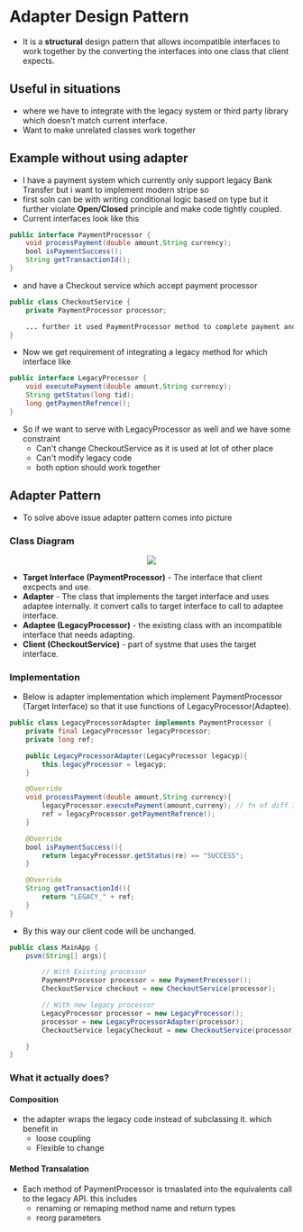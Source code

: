 # Adapter Design Pattern

- It is a **structural** design pattern that allows incompatible interfaces to work together by the converting the interfaces into one class that client expects.

## Useful in situations

- where we have to integrate with the legacy system or third party library which doesn't match current interface.
- Want to make unrelated classes work together

## Example without using adapter

- I have a payment system which currently only support legacy Bank Transfer but i want to implement modern stripe so
- first soln can be with writing conditional logic based on type but it further violate **Open/Closed** principle and make code tightly coupled.
- Current interfaces look like this

```java
public interface PaymentProcessor {
    void processPayment(double amount,String currency);
    bool isPaymentSuccess();
    String getTransactionId();
}
```

- and have a Checkout service which accept payment processor

```java
public class CheckoutService {
    private PaymentProcessor processor;

    ... further it used PaymentProcessor method to complete payment and check status
}
```

- Now we get requirement of integrating a legacy method for which interface like

```java
public interface LegacyProcessor {
    void executePayment(double amount,String currency);
    String getStatus(long tid);
    long getPaymentRefrence();
}
```

- So if we want to serve with LegacyProcessor as well and we have some constraint
  - Can't change CheckoutService as it is used at lot of other place
  - Can't modify legacy code
  - both option should work together

## Adapter Pattern

- To solve above issue adapter pattern comes into picture

### Class Diagram

<p align="center">
    <img src="/img/lld/adapter.png"/>
</p>

- **Target Interface (PaymentProcessor)** - The interface that client excpects and use.
- **Adapter** - The class that implements the target interface and uses adaptee internally. it convert calls to target interface to call to adaptee interface.
- **Adaptee (LegacyProcessor)** - the existing class with an incompatible interface that needs adapting.
- **Client (CheckoutService)** - part of systme that uses the target interface.

### Implementation

- Below is adapter implementation which implement PaymentProcessor (Target Interface) so that it use functions of LegacyProcessor(Adaptee).

```java
public class LegacyProcessorAdapter implements PaymentProcessor {
    private final LegacyProcessor legacyProcessor;
    private long ref;

    public LegacyProcessorAdapter(LegacyProcessor legacyp){
        this.legacyProcessor = legacyp;
    }

    @Override
    void processPayment(double amount,String currency){
        legacyProcessor.executePayment(amount,curreny); // fn of diff interface
        ref = legacyProcessor.getPaymentRefrence();
    }

    @Override
    bool isPaymentSuccess(){
        return legacyProcessor.getStatus(re) == "SUCCESS";
    }

    @Override
    String getTransactionId(){
        return "LEGACY_" + ref;
    }
}
```

- By this way our client code will be unchanged.

```java
public class MainApp {
    psvm(String[] args){

        // With Existing processor
        PaymentProcessor processor = new PaymentProcessor();
        CheckoutService checkout = new CheckoutService(processor);

        // With new legacy processor
        LegacyProcessor processor = new LegacyProcessor();
        processor = new LegacyProcessorAdapter(processor);
        CheckoutService legacyCheckout = new CheckoutService(processor);

    }
}

```

### What it actually does?

#### Composition

- the adapter wraps the legacy code instead of subclassing it. which benefit in
  - loose coupling
  - Flexible to change

#### Method Transalation

- Each method of PaymentProcessor is trnaslated into the equivalents call to the legacy API. this includes
  - renaming or remaping method name and return types
  - reorg parameters

